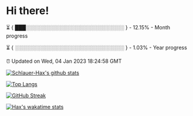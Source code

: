 # Hi there!

⏳ { ███░░░░░░░░░░░░░░░░░░░░░░░░░░░ } - 12.15% - Month progress

⏳ { ░░░░░░░░░░░░░░░░░░░░░░░░░░░░░░ } - 1.03% - Year progress

⏰ Updated on Wed, 04 Jan 2023 18:24:58 GMT


[![Schlauer-Hax's github stats](https://github-readme-stats.vercel.app/api?username=Schlauer-Hax&show_icons=true&theme=dark&count_private=true)](https://github.com/Schlauer-Hax)


[![Top Langs](https://github-readme-stats.vercel.app/api/top-langs/?username=Schlauer-Hax&layout=compact&theme=dark)](https://github.com/Schlauer-Hax?tab=repositories)

[![GitHub Streak](https://streak-stats.demolab.com?user=Schlauer-Hax&theme=dark)](https://git.io/streak-stats)

[![Hax's wakatime stats](https://github-readme-stats.vercel.app/api/wakatime?username=Hax&theme=dark)](https://wakatime.com/@Hax)

